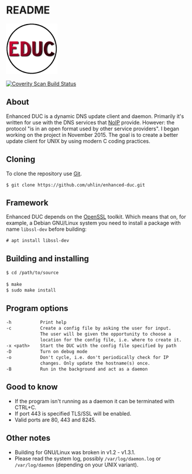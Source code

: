 # README #

![EDUC globe](educ-globe-140x140.png)

[![Coverity Scan Build Status](https://scan.coverity.com/projects/18259/badge.svg)](https://scan.coverity.com/projects/enhanced-duc)

## About ##

Enhanced DUC is a dynamic DNS update client and daemon. Primarily it's
written for use with the DNS services that [NoIP](http://www.noip.com)
provide. However: the protocol "is in an open format used by other
service providers". I began working on the project in November
2015\. The goal is to create a better update client for UNIX by using
modern C coding practices.

## Cloning ##

To clone the repository use [Git](https://git-scm.com).

    $ git clone https://github.com/uhlin/enhanced-duc.git

## Framework ##

Enhanced DUC depends on the [OpenSSL](https://www.openssl.org)
toolkit. Which means that on, for example, a Debian GNU/Linux system
you need to install a package with name `libssl-dev` before building:

    # apt install libssl-dev

## Building and installing ##

    $ cd /path/to/source

    $ make
    $ sudo make install

## Program options ##

    -h           Print help
    -c           Create a config file by asking the user for input.
                 The user will be given the opportunity to choose a
                 location for the config file, i.e. where to create it.
    -x <path>    Start the DUC with the config file specified by path
    -D           Turn on debug mode
    -o           Don't cycle, i.e. don't periodically check for IP
                 changes. Only update the hostname(s) once.
    -B           Run in the background and act as a daemon

## Good to know ##

* If the program isn't running as a daemon it can be terminated with CTRL+C.
* If port 443 is specified TLS/SSL will be enabled.
* Valid ports are 80, 443 and 8245.

## Other notes ##

* Building for GNU/Linux was broken in v1.2 - v1.3.1.
* Please read the system log, possibly `/var/log/daemon.log` or
  `/var/log/daemon` (depending on your UNIX variant).
